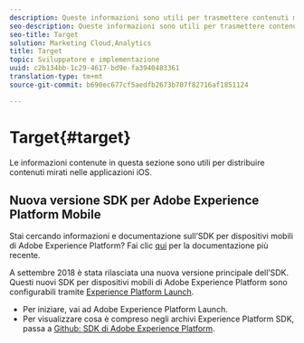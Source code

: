 ```yaml
---
description: Queste informazioni sono utili per trasmettere contenuti mirati nelle applicazioni iOS.
seo-description: Queste informazioni sono utili per trasmettere contenuti mirati nelle applicazioni iOS.
seo-title: Target
solution: Marketing Cloud,Analytics
title: Target
topic: Sviluppatore e implementazione
uuid: c2b134bb-1c29-4617-bd9e-fa3940483361
translation-type: tm+mt
source-git-commit: b690ec677cf5aedfb2673b707f82716af1851124

---
```



# Target{#target}

Le informazioni contenute in questa sezione sono utili per distribuire contenuti mirati nelle applicazioni iOS.

## Nuova versione SDK per Adobe Experience Platform Mobile

Stai cercando informazioni e documentazione sull’SDK per dispositivi mobili di Adobe Experience Platform? Fai clic [qui](https://aep-sdks.gitbook.io/docs/) per la documentazione più recente.

A settembre 2018 è stata rilasciata una nuova versione principale dell’SDK. Questi nuovi SDK per dispositivi mobili di Adobe Experience Platform sono configurabili tramite [Experience Platform Launch](https://www.adobe.com/experience-platform/launch.html).

* Per iniziare, vai ad Adobe Experience Platform Launch.
* Per visualizzare cosa è compreso negli archivi Experience Platform SDK, passa a [Github: SDK di Adobe Experience Platform](https://github.com/Adobe-Marketing-Cloud/acp-sdks).
